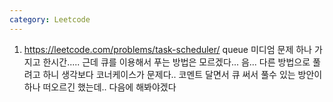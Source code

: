```yaml
---
category: Leetcode
---
```


1. <https://leetcode.com/problems/task-scheduler/> queue 미디엄 문제 하나 가지고 한시간..... 근데 큐를 이용해서 푸는 방법은 모르겠다... 음... 다른 방법으로 풀려고 하니 생각보다 코너케이스가 문제다.. 코멘트 달면서 큐 써서 풀수 있는 방안이 하나 떠오르긴 했는데.. 다음에 해봐야겠다

